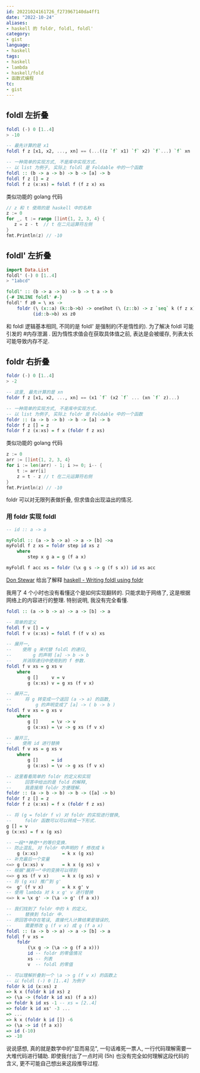 ```yaml
---
id: 20221024161726_f273967140da4ff1
date: "2022-10-24"
aliases:
- haskell 的 foldr, foldl, foldl'
category:
- gist
language:
- haskell
tags:
- haskell
- lambda
- haskell/fold
- 函数式编程
tc:
- gist
---
```


## foldl 左折叠

```haskell
foldl (-) 0 [1..4]
> -10

-- 最先计算的是 x1
foldl f z [x1, x2, ..., xn] == (...((z `f` x1) `f` x2) `f`...) `f` xn

-- 一种简单的实现方式, 不是库中实现方式.
-- 以 list 为例子, 实际上 foldl 是 Foldable 中的一个函数
foldl :: (b -> a -> b) -> b -> [a] -> b
foldl f z [] = z
foldl f z (x:xs) = foldl f (f z x) xs
```

类似功能的 golang 代码

```go
// z 和 t 使用的是 haskell 中的名称
z := 0  
for _, t := range []int{1, 2, 3, 4} {  
   z = z - t  // t 在二元运算符左侧
}  
fmt.Println(z) // -10
```

## foldl' 左折叠
```haskell
import Data.List
foldl' (-) 0 [1..4]
> "1abcd"

foldl' :: (b -> a -> b) -> b -> t a -> b
{-# INLINE foldl' #-}
foldl' f z0 = \ xs ->
    foldr (\ (x::a) (k::b->b) -> oneShot (\ (z::b) -> z `seq` k (f z x)))
          (id::b->b) xs z0
```

和 foldl 逻辑基本相同,
    不同的是 foldl' 是强制的(不是惰性的).
为了解决 foldl 可能引发的 #内存泄漏 .
因为惰性求值会在获取具体值之前, 表达是会被缓存,
    列表太长可能导致内存不足.

## foldr 右折叠

```haskell
foldr (-) 0 [1..4]
> -2

-- 这里, 最先计算的是 xn
foldr f z [x1, x2, ..., xn] == (x1 `f` (x2 `f` ... (xn `f` z)...)

-- 一种简单的实现方式, 不是库中实现方式.
-- 以 list 为例子, 实际上 foldr 是 Foldable 中的一个函数
foldr :: (a -> b -> b) -> b -> [a] -> b
foldr f z [] = z
foldr f z (x:xs) = f x (foldr f z xs)
```

类似功能的 golang 代码

```go
z := 0
arr := []int{1, 2, 3, 4}
for i := len(arr) - 1; i >= 0; i-- {
    t := arr[i]
    z = t - z // t 在二元运算符右侧
}
fmt.Println(z) // -10
```

foldr 可以对无限列表做折叠,
    但求值会出现溢出的情况.

### 用 foldr 实现 foldl

```haskell
-- id :: a -> a

myFoldl :: (a -> b -> a) -> a -> [b] ->a
myFoldl f z xs = foldr step id xs z
    where
        step x g a = g (f a x)

myFoldl f acc xs = foldr (\x g s -> g (f s x)) id xs acc
```

[Don Stewar](http://stackoverflow.com/users/83805/don-stewart) 给出了解释 [haskell - Writing foldl using foldr](https://stackoverflow.com/questions/6172004/writing-foldl-using-foldr)

我用了 4 个小时也没有看懂这个是如何实现翻转的.
只能求助于网络了,
    这是根据网络上的内容进行的整理. 
特别说明, 我没有完全看懂. 

```haskell
foldl :: (a -> b -> a) -> a -> [b] -> a  

-- 简单的定义
foldl f v [] = v
foldl f v (x:xs) = foldl f (f v x) xs

-- 展开一,
--    使用 g 来代替 foldl 的递归,
--        g 的声明 [a] -> b -> b
--    并消除递归中使用到的 f 参数.
foldl f v xs = g xs v
    where
        g []     v = v
        g (x:xs) v = g xs (f v x)

-- 展开二,
--     将 g 转变成一个返回 (a -> a) 的函数,
--         g 的声明变成了 [a] -> ( b -> b )
foldl f v xs = g xs v
    where
        g []     = \v -> v
        g (x:xs) = \v -> g xs (f v x)

-- 展开三,
--    使用 id 进行替换
foldl f v xs = g xs v
    where
        g []     = id
        g (x:xs) = \v -> g xs (f v x)

-- 这里看看简单的 foldr 的定义和实现
--     回答中给出的是 fold 的解释,
--     我直接用 foldr 方便理解.
foldr :: (a -> b -> b) -> b -> ([a] -> b)
foldr f z [] = z
foldr f z (x:xs) = f x (foldr f z xs)

-- 将 (g = foldr f v) 对 foldr 的实现进行替换,
--     foldr 函数可以可以转成一下形式.
g [] = v
g (x:xs) = f x (g xs)

-- 一段**神奇**的等价变换.
-- 防止混乱, 对 foldr 中声明的 f 修改成 k
    g (x:xs)         = k x (g xs)
-- 补充最后一个变量
<=> g (x:xs) v       = k x (g xs) v
-- 根据"展开一"中的变换可以得到
<=> g xs (f v x)     = k x (g xs) v
-- 将 (g xs) 推广到 g'
<=  g' (f v x)       = k x g' v
-- 使用 lambda 对 k x g' v 进行替换
<=> k = \x g' -> (\a -> g' (f a x))

-- 我们找到了 foldr 中的 k 的定义,
--     替换到 foldr 中.
-- 原回答中存在笔误, 直接代入计算结果是错误的,
--     需要修改 g (f v x) 成 g (f a x)
foldl :: (a -> b -> a) -> a -> [b] -> a    
foldl f v xs =
    foldr
        (\x g -> (\a -> g (f a x)))
        id -- foldr 的零值情况
        xs -- 列表
        v  -- foldl 的零值

-- 可以理解折叠到一个 \a -> g (f v x) 的函数上
-- 以 foldl (-) 0 [1..4] 为例子
foldr k id (x:xs) z
=> k x (foldr k id xs) z
=> (\a -> (foldr k id xs) (f a x))
=> foldr k id xs -1 -- xs = [2..4]
=> foldr k id xs' -3 ...
=> ...
=> k x (foldr k id []) -6
=> (\a -> id (f a x))
=> id (-10)
=> -10
```

说说感想, 真的就是数学中的"显而易见",
    一句话难死一票人, 一行代码理解需要一大堆代码进行辅助.
即使我付出了一点时间 (5h) 也没有完全如何理解这段代码的含义,
    更不可能自己想出来这段推导过程.
